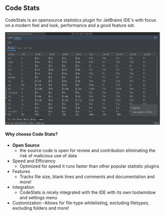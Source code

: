 ## Code Stats

CodeStats is an opensource statistics plugin for JetBrains IDE's with focus on a modern feel and look, performance and a good feature set.


<img src="pictures/overview.png" alt="The startup screen of CodeStats" width="970" height="300">


#### Why choose Code Stats?

- **Open Source**
    - the source code is open for review and contribution eliminating the risk of malicious use of data
- Speed and Efficiency
    - Optimized for speed it runs faster than other popular statistic plugins
- Features
    - Tracks file size, blank lines and comments and documentation and more!
- Integration
    - CodeStats is nicely integrated with the IDE with its own toolwindow and settings menu
- Customization
    -Allows for file-type whitelisting, excluding filetypes, excluding folders and more!

